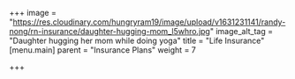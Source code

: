 +++
image = "https://res.cloudinary.com/hungryram19/image/upload/v1631231141/randy-nong/rn-insurance/daughter-hugging-mom_l5whro.jpg"
image_alt_tag = "Daughter hugging her mom while doing yoga"
title = "Life Insurance"
[menu.main]
parent = "Insurance Plans"
weight = 7

+++
